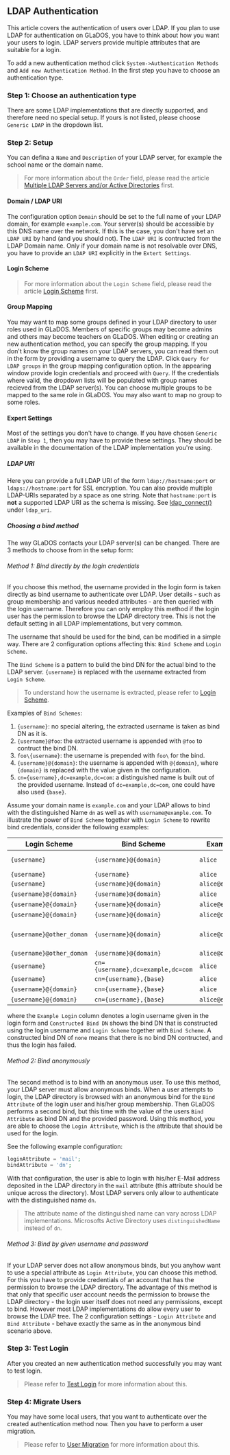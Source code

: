 ## LDAP Authentication

This article covers the authentication of users over LDAP. If you plan to use LDAP for authentication on GLaDOS, you have to think about how you want your users to login. LDAP servers provide multiple attributes that are suitable for a login.

To add a new authentication method click `System->Authentication Methods` and `Add new Authentication Method`. In the first step you have to choose an authentication type.

### Step 1: Choose an authentication type

There are some LDAP implementations that are directly supported, and therefore need no special setup. If yours is not listed, please choose `Generic LDAP` in the dropdown list.

### Step 2: Setup

You can defina a `Name` and `Description` of your LDAP server, for example the school name or the domain name.

> For more information about the `Order` field, please read the article [Multiple LDAP Servers and/or Active Directories](multiple-ldaps.md) first.

#### Domain / LDAP URI

The configuration option `Domain` should be set to the full name of your LDAP domain, for example `example.com`. Your server(s) should be accessible by this DNS name over the network. If this is the case, you don't have set an `LDAP URI` by hand (and you should not). The `LDAP URI` is contructed from the LDAP Domain name. Only if your domain name is not resolvable over DNS, you have to provide an `LDAP URI` explicitly in the `Extert Settings`.

#### Login Scheme

> For more information about the `Login Scheme` field, please read the article [Login Scheme](login-scheme.md) first.

#### Group Mapping

You may want to map some groups defined in your LDAP directory to user roles used in GLaDOS. Members of specific groups may become admins and others may become teachers on GLaDOS. When editing or creating an new authentication method, you can specify the group mapping. If you don't know the group names on your LDAP servers, you can read them out in the form by providing a username to query the LDAP. Click `Query for LDAP groups` in the group mapping configuration option. In the appearing window provide login credentials and proceed with `Query`. If the credentials where valid, the dropdown lists will be populated with group names recieved from the LDAP server(s). You can choose multiple groups to be mapped to the same role in GLaDOS. You may also want to map no group to some roles.

#### Expert Settings

Most of the settings you don't have to change. If you have chosen `Generic LDAP` in `Step 1`, then you may have to provide these settings. They should be available in the documentation of the LDAP implementation you're using.

##### **LDAP URI**

Here you can provide a full LDAP URI of the form `ldap://hostname:port` or `ldaps://hostname:port` for SSL encryption. You can also provide multiple LDAP-URIs separated by a space as one string. Note that `hostname:port` is **not** a supported LDAP URI as the schema is missing. See <a target="_blank" href="https://www.php.net/manual/en/function.ldap-connect.php">ldap_connect()</a> under `ldap_uri`.

##### **Choosing a bind method**

The way GLaDOS contacts your LDAP server(s) can be changed. There are 3 methods to choose from in the setup form:

###### *Method 1: Bind directly by the login credentials*

If you choose this method, the username provided in the login form is taken directly as bind username to authenticate over LDAP. User details - such as group membership and various needed attributes - are then queried with the login username. Therefore you can only employ this method if the login user has the permission to browse the LDAP directory tree. This is not the default setting in all LDAP implementations, but very common.

The username that should be used for the bind, can be modified in a simple way. There are 2 configuration options affecting this: `Bind Scheme` and `Login Scheme`.

The `Bind Scheme` is a pattern to build the bind DN for the actual bind to the LDAP server. `{username}` is replaced with the username extracted from `Login Scheme`.

> To understand how the username is extracted, please refer to [Login Scheme](login-scheme.md).

Examples of `Bind Schemes`:

1. `{username}`: no special altering, the extracted username is taken as bind DN as it is.
2. `{username}@foo`: the extracted username is appended with `@foo` to contruct the bind DN.
3. `foo\{username}`: the username is prepended with `foo\` for the bind.
4. `{username}@{domain}`: the username is appended with `@{domain}`, where `{domain}` is replaced with the value given in the configuration.
5. `cn={username},dc=example,dc=com`: a distinguished name is built out of the provided username. Instead of `dc=example,dc=com`, one could have also used `{base}`.

Assume your domain name is `example.com` and your LDAP allows to bind with the distinguished Name `dn` as well as with `username@example.com`. To illustrate the power of `Bind Scheme` together with `Login Scheme` to rewrite bind credentials, consider the following examples:

Login Scheme			| Bind Scheme  			| Example Login			| Constructed Bind DN | Notes 			|
-------------			| ---------------		| ------------  		| -----------------   | ------------- 	|
`{username}`			| `{username}@{domain}`	| `alice`				| `alice@example.com` | default setup 	|
`{username}`			| `{username}`			| `alice`				| `alice`			  |  |
`{username}`			| `{username}@{domain}`	| `alice@example.com`	| `alice@example.com@example.com` |  	|
`{username}@{domain}`	| `{username}@{domain}`	| `alice`				| none 				  |  |
`{username}@{domain}`	| `{username}@{domain}`	| `alice@example.com`   | `alice@example.com` |  |
`{username}@{domain}`	| `{username}@{domain}`	| `alice@other_domain`  | none				  |  |
`{username}@other_doman`| `{username}@{domain}`	| `alice@other_domain`  | `alice@example.com` | rewriting of the domain |
`{username}@other_doman`| `{username}@{domain}`	| `alice@other_domain`  | `alice@example.com` |  |
`{username}`			| `cn={username},dc=example,dc=com`	| `alice`   | `cn=alice,dc=example,dc=com` | 		|
`{username}`			| `cn={username},{base}`| `alice`  				| `cn=alice,dc=example,dc=com` 	  		|
`{username}@{domain}`	| `cn={username},{base}`| `alice`			   	| none 				  | 				|
`{username}@{domain}`	| `cn={username},{base}`| `alice@example.com`  	| `cn=alice,dc=example,dc=com` | 		|

where the `Example Login` column denotes a login username given in the login form and `Constructed Bind DN` shows the bind DN that is constructed using the login username and `Login Scheme` together with `Bind Scheme`. A constructed bind DN of `none` means that there is no bind DN contructed, and thus the login has failed.

###### *Method 2: Bind anonymously*

The second method is to bind with an anonymous user. To use this method, your LDAP server must allow anonymous binds. When a user attempts to login, the LDAP directory is browsed with an anonymous bind for the `Bind Attribute` of the login user and his/her group membership. Then GLaDOS performs a second bind, but this time with the value of the users `Bind Attribute` as bind DN and the provided password. Using this method, you are able to choose the `Login Attribute`, which is the attribute that should be used for the login.

See the following example configuration:

```php
loginAttribute = 'mail';
bindAttribute = 'dn';
```

With that configuration, the user is able to login with his/her E-Mail address deposited in the LDAP directory in the `mail` attribute (this attribute should be unique across the directory). Most LDAP servers only allow to authenticate with the distinguished name `dn`.

> The attribute name of the distinguished name can vary across LDAP implementations. Microsofts Active Directory uses `distinguishedName` instead of `dn`.

###### *Method 3: Bind by given username and password*

If your LDAP server does not allow anonymous binds, but you anyhow want to use a special attribute as `Login Attribute`, you can choose this method. For this you have to provide credentials of an account that has the permission to browse the LDAP directory. The advantage of this method is that only that specific user account needs the permission to browse the LDAP directory - the login user itself does not need any permissions, except to bind. However most LDAP implementations do allow every user to browse the LDAP tree. The 2 configuration settings - `Login Attribute` and `Bind Attribute` - behave exactly the same as in the anonymous bind scenario above.

### Step 3: Test Login

After you created an new authentication method successfully you may want to test login.

> Please refer to [Test Login](test-login.md) for more information about this.

### Step 4: Migrate Users

You may have some local users, that you want to authenticate over the created authentication method now. Then you have to perform a user migration.

> Please refer to [User Migration](user-migration.md) for more information about this.